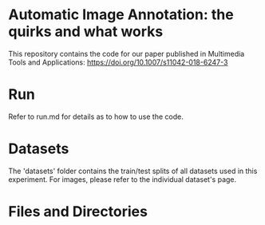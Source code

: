 # Automatic Image Annotation: the quirks and what works

This repository contains the code for our paper published in Multimedia Tools and Applications: https://doi.org/10.1007/s11042-018-6247-3


# Run

Refer to run.md for details as to how to use the code.

# Datasets

The 'datasets' folder contains the train/test splits of all datasets used in this experiment. For images, please refer to the individual dataset's page. 

# Files and Directories
